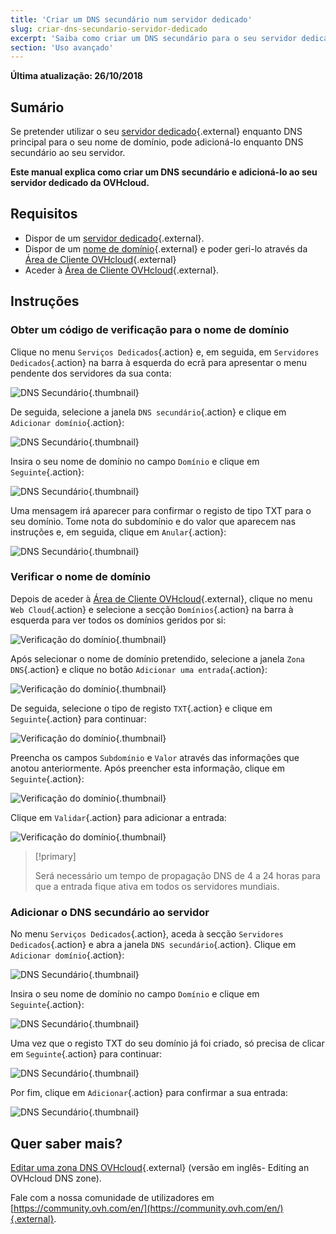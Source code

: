 ```yaml
---
title: 'Criar um DNS secundário num servidor dedicado'
slug: criar-dns-secundario-servidor-dedicado
excerpt: 'Saiba como criar um DNS secundário para o seu servidor dedicado OVHcloud'
section: 'Uso avançado'
---
```


**Última atualização: 26/10/2018**

## Sumário

Se pretender utilizar o seu [servidor dedicado](https://www.ovh.pt/servidores_dedicados/){.external} enquanto DNS principal para o seu nome de domínio, pode adicioná-lo enquanto DNS secundário ao seu servidor.

**Este manual explica como criar um DNS secundário e adicioná-lo ao seu servidor dedicado da OVHcloud.**


## Requisitos

* Dispor de um [servidor dedicado](https://www.ovh.pt/servidores_dedicados/){.external}.
* Dispor de um [nome de domínio](https://www.ovh.pt/dominios/){.external} e poder geri-lo através da [Área de Cliente OVHcloud](https://www.ovh.com/auth/?action=gotomanager&from=https://www.ovh.pt/&ovhSubsidiary=pt){.external}
* Aceder à [Área de Cliente OVHcloud](https://www.ovh.com/auth/?action=gotomanager&from=https://www.ovh.pt/&ovhSubsidiary=pt){.external}.


## Instruções

### Obter um código de verificação para o nome de domínio

Clique no menu `Serviços Dedicados`{.action} e, em seguida, em `Servidores Dedicados`{.action} na barra à esquerda do ecrã para apresentar o menu pendente dos servidores da sua conta:

![DNS Secundário](images/dns2-01.png){.thumbnail}

De seguida, selecione a janela `DNS secundário`{.action} e clique em `Adicionar domínio`{.action}:

![DNS Secundário](images/dns2-02.png){.thumbnail}

Insira o seu nome de domínio no campo `Domínio` e clique em `Seguinte`{.action}:

![DNS Secundário](images/dns2-03.png){.thumbnail}

Uma mensagem irá aparecer para confirmar o registo de tipo TXT para o seu domínio. Tome nota do subdomínio e do valor que aparecem nas instruções e, em seguida, clique em `Anular`{.action}:

![DNS Secundário](images/dns2-04a.png){.thumbnail}


### Verificar o nome de domínio

Depois de aceder à [Área de Cliente OVHcloud](https://www.ovh.com/auth/?action=gotomanager){.external}, clique no menu `Web Cloud`{.action} e selecione a secção `Domínios`{.action} na barra à esquerda para ver todos os domínios geridos por si:

![Verificação do domínio](images/domain-verification-01.png){.thumbnail}

Após selecionar o nome de domínio pretendido, selecione a janela `Zona DNS`{.action} e clique no botão `Adicionar uma entrada`{.action}:

![Verificação do domínio](images/domain-verification-02.png){.thumbnail}

De seguida, selecione o tipo de registo `TXT`{.action} e clique em `Seguinte`{.action} para continuar:

![Verificação do domínio](images/domain-verification-03.png){.thumbnail}

Preencha os campos `Subdomínio` e `Valor` através das informações que anotou anteriormente. Após preencher esta informação, clique em `Seguinte`{.action}:

![Verificação do domínio](images/domain-verification-04.png){.thumbnail}

Clique em `Validar`{.action} para adicionar a entrada:

![Verificação do domínio](images/domain-verification-05.png){.thumbnail}

> [!primary]
>
> Será necessário um tempo de propagação DNS de 4 a 24 horas para que a entrada fique ativa em todos os servidores mundiais.
>

### Adicionar o DNS secundário ao servidor

No menu `Serviços Dedicados`{.action}, aceda à secção `Servidores Dedicados`{.action} e abra a janela `DNS secundário`{.action}. Clique em `Adicionar domínio`{.action}:

![DNS Secundário](images/dns2-02.png){.thumbnail}

Insira o seu nome de domínio no campo `Domínio` e clique em `Seguinte`{.action}:

![DNS Secundário](images/dns2-03.png){.thumbnail}

Uma vez que o registo TXT do seu domínio já foi criado, só precisa de clicar em `Seguinte`{.action} para continuar:

![DNS Secundário](images/dns2-04b.png){.thumbnail}

Por fim, clique em `Adicionar`{.action} para confirmar a sua entrada:

![DNS Secundário](images/dns2-05.png){.thumbnail}


## Quer saber mais?

[Editar uma zona DNS OVHcloud](https://docs.ovh.com/gb/en/domains/web_hosting_how_to_edit_my_dns_zone/){.external} (versão em inglês- Editing an OVHcloud DNS zone).

Fale com a nossa comunidade de utilizadores em [https://community.ovh.com/en/](https://community.ovh.com/en/){.external}.
